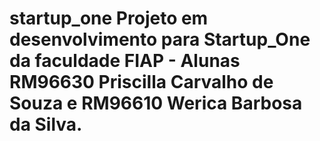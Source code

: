# startup_one Projeto em desenvolvimento para Startup_One da faculdade FIAP - Alunas RM96630 Priscilla Carvalho de Souza e RM96610 Werica Barbosa da Silva.

